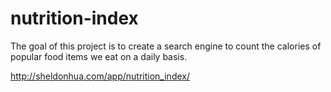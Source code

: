 # nutrition-index

The goal of this project is to create a search engine to count the calories of popular food items we eat on a daily basis.

http://sheldonhua.com/app/nutrition_index/
